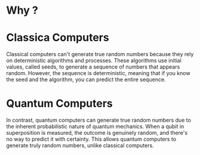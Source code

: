 # Why ?

# Classica Computers
Classical computers can't generate true random numbers because they rely on deterministic algorithms and processes. These algorithms use initial values, called seeds, to generate a sequence of numbers that appears random. However, the sequence is deterministic, meaning that if you know the seed and the algorithm, you can predict the entire sequence.

# Quantum Computers
In contrast, quantum computers can generate true random numbers due to the inherent probabilistic nature of quantum mechanics. When a qubit in superposition is measured, the outcome is genuinely random, and there's no way to predict it with certainty. This allows quantum computers to generate truly random numbers, unlike classical computers.